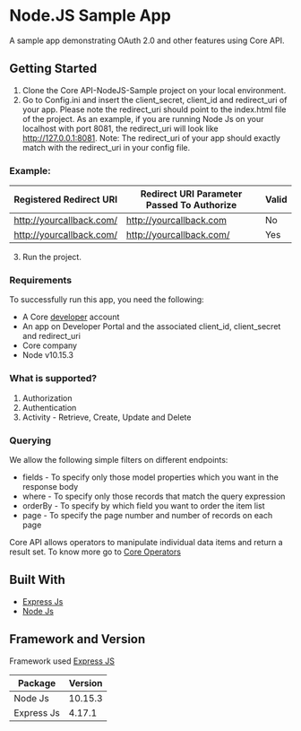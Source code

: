 # Node.JS Sample App
A sample app demonstrating OAuth 2.0 and other features using Core API.

## Getting Started

  1. Clone the Core API-NodeJS-Sample project on your local environment.
  2. Go to Config.ini and insert the client_secret, client_id and redirect_uri of your app. Please note the redirect_uri should point to the index.html file of the project.
     As an example, if you are running Node Js on your localhost with port 8081, the redirect_uri will look like
     http://127.0.0.1:8081. Note: The redirect_uri of your app should exactly match with the redirect_uri in your config file.
  ### Example:

  | Registered Redirect URI| Redirect URI Parameter Passed To Authorize| Valid |
  |------------------------|--------------------------------------------|--    |
  |http://yourcallback.com/|http://yourcallback.com                     |No    |
  |http://yourcallback.com/|http://yourcallback.com/                    |Yes   |
     
  3. Run the project. 

### Requirements

To successfully run this app, you need the following:

  * A Core [developer](https://api-developer.bqecore.com/webapp) account
  * An app on Developer Portal and the associated client_id, client_secret and redirect_uri
  * Core company
  * Node v10.15.3
### What is supported?
  1. Authorization 
  2. Authentication
  3. Activity - Retrieve, Create, Update and Delete

### Querying
We allow the following simple filters on different endpoints:

  * fields - To specify only those model properties which you want in the response body
  * where -  To specify only those records that match the query expression
  * orderBy - To specify by which field you want to order the item list
  * page -  To specify the page number and number of records on each page

Core API allows operators to manipulate individual data items and return a result set. To know more go to [Core Operators](https://api-explorer.bqecore.com/docs/filtering#filter-operators)

## Built With

  * [Express Js](https://expressjs.com/)
  * [Node Js](https://nodejs.org/en/)
  
## Framework and Version

  Framework used [Express JS](https://expressjs.com/) 
  
  | Package| Version|
  |------------------------|--------------------------------------------|
  |Node Js|10.15.3
  |Express Js|4.17.1

